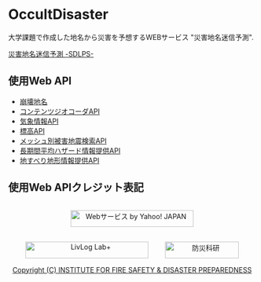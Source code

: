 # OccultDisaster
大学課題で作成した地名から災害を予想するWEBサービス "災害地名迷信予測".

[災害地名迷信予測 -SDLPS-](https://www.domei-sha.com/portfolio/sdlps/sdlps.php)

## 使用Web API
* [崩壊地名](https://www.livlog.xyz/houkaichimei/)
* [コンテンツジオコーダAPI](https://developer.yahoo.co.jp/webapi/map/openlocalplatform/v1/contentsgeocoder.html)
* [気象情報API](https://developer.yahoo.co.jp/webapi/map/openlocalplatform/v1/weather.html)
* [標高API](https://developer.yahoo.co.jp/webapi/map/openlocalplatform/v1/altitude.html)
* [メッシュ別被害地震検索API](http://www.j-shis.bosai.go.jp/api-fltsearch-mesh)
* [長期間平均ハザード情報提供API](http://www.j-shis.bosai.go.jp/api-avghzd-meshinfo)
* [地すべり地形情報提供API](http://www.j-shis.bosai.go.jp/api-landslide-iscontaining)

## 使用Web APIクレジット表記
<p align="center">
  <a href="https://developer.yahoo.co.jp/sitemap/"><img src="https://s.yimg.jp/images/yjdn/common/yjdn_attbtn1_250_34.gif" width="250" height="34" title="Webサービス by Yahoo! JAPAN" alt="Webサービス by Yahoo! JAPAN" border="0" style="margin:15px 15px 15px 15px"></a>
  <a href="https://livlog.jp"><img src="https://livlog.jp/wp-content/uploads/2016/08/logo.svg" width="250" height="34" title="LivLog Lab+" alt="LivLog Lab+" border="0" style="margin:15px 15px 15px 15px"></a>
  <a href="https://www.j-shis.bosai.go.jp"><img src="https://www.j-shis.bosai.go.jp/Portal/wp-content/themes/jshis-v2.1.12/images/nied_logo.png" width="150" height="34" title="防災科研" alt="防災科研" border="0" style="margin:15px 15px 15px 15px"></a>
  <a href="http://www.saigaichousa-db-isad.jp/drsdb_photo/photoSearch.do">Copyright (C) INSTITUTE FOR FIRE SAFETY & DISASTER PREPAREDNESS</a>
</p>
